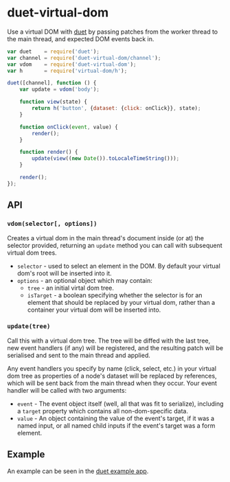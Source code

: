 # duet-virtual-dom

Use a virtual DOM with [duet](https://github.com/colingourlay/duet) by passing patches from the worker thread to the main thread, and expected DOM events back in.

```javascript
var duet    = require('duet');
var channel = require('duet-virtual-dom/channel');
var vdom    = require('duet-virtual-dom');
var h       = require('virtual-dom/h');

duet([channel], function () {
    var update = vdom('body');

    function view(state) {
        return h('button', {dataset: {click: onClick}}, state);
    }

    function onClick(event, value) {
        render();
    }

    function render() {
        update(view((new Date()).toLocaleTimeString()));
    }

    render();
});
```

## API

### `vdom(selector[, options])`

Creates a virtual dom in the main thread's document inside (or at) the selector provided, returning an `update` method you can call with subsequent virtual dom trees.

* `selector` - used to select an element in the DOM. By default your virtual dom's root will be inserted into it.
* `options` - an optional object which may contain:
    * `tree` - an initial virtal dom tree.
    * `isTarget` - a boolean specifying whether the selector is for an element that should be replaced by your virtual dom, rather than a container your virtual dom will be inserted into.

### `update(tree)`

Call this with a virtual dom tree. The tree will be diffed with the last tree, new event handlers (if any) will be registered, and the resulting patch will be serialised and sent to the main thread and applied.

Any event handlers you specify by name (click, select, etc.) in your virtual dom tree as properties of a node's dataset will be replaced by references, which will be sent back from the main thread when they occur. Your event handler will be called with two arguments:

* `event` - The event object itself (well, all that was fit to serialize), including a `target` property which contains all non-dom-specific data.
* `value` - An object containing the value of the event's target, if it was a named input, or all named child inputs if the event's target was a form element.

## Example

An example can be seen in the [duet example app](https://github.com/colingourlay/duet-example-app).
